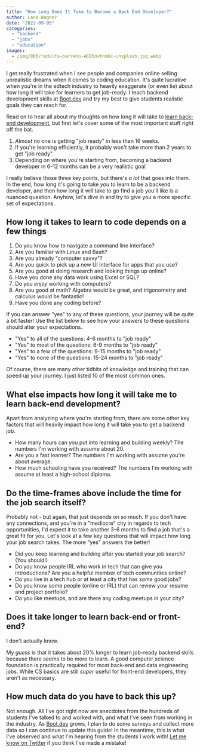 ```yaml
---
title: "How Long Does It Take to Become a Back End Developer?"
author: Lane Wagner
date: "2022-09-05"
categories: 
  - "backend"
  - "jobs"
  - "education"
images:
  - /img/800/rodolfo-barreto-ACB5nvhnm6c-unsplash.jpg.webp
---
```


I get really frustrated when I see people and companies online selling unrealistic dreams when it comes to coding education. It's quite lucrative when you're in the edtech industry to heavily exaggerate (or even lie) about how long it will take for learners to get job-ready. I teach backend development skills at [Boot.dev](https://www.boot.dev) and try my best to give students realistic goals they can reach for.

Read on to hear all about my thoughts on how long it will take to [learn back-end development](https://www.boot.dev/tracks/backend), but first let's cover some of the most important stuff right off the bat.

1. *Almost* no one is getting "job ready" in less than 16 weeks.
2. If you're learning efficiently, it probably won't take more than 2 years to get "job ready".
3. Depending on where you're starting from, becoming a backend developer in 6-12 months can be a very realistic goal

I really believe those three key points, but there's *a lot* that goes into them. In the end, how long it's going to take *you* to learn to be a backend developer, and then how long it will take to go find a job you'll like is a nuanced question. Anyhow, let's dive in and try to give you a more specific set of expectations.

## How long it takes to learn to code depends on a few things

1. Do you know how to navigate a command line interface?
2. Are you familiar with Linux and Bash?
3. Are you already "computer savvy"?
4. Are you quick to pick up a new UI interface for apps that you use?
5. Are you good at doing research and looking things up online?
6. Have you done any data work using Excel or SQL?
7. Do you *enjoy* working with computers?
8. Are you good at math? Algebra would be great, and trigonometry and calculus would be fantastic!
9. Have you done any coding before?

If you can answer "yes" to any of these questions, your journey will be quite a bit faster! Use the list below to see how your answers to these questions should alter your expectations.

* "Yes" to all of the questions: 4-6 months to "job ready"
* "Yes" to most of the questions: 6-9 months to "job ready"
* "Yes" to a few of the questions: 9-15 months to "job ready"
* "Yes" to none of the questions: 15-24 months to "job ready"

Of course, there are many other tidbits of knowledge and training that can speed up your journey. I just listed 10 of the most common ones.

## What else impacts how long it will take me to learn back-end development?

Apart from analyzing where you're starting from, there are some other key factors that will heavily impact how long it will take you to get a backend job.

* How many hours can you put into learning and building weekly? The numbers I'm working with assume about 20.
* Are you a fast learner? The numbers I'm working with assume you're about average.
* How much schooling have you received? The numbers I'm working with assume at least a high-school diploma.

## Do the time-frames above include the time for the job search itself?

Probably not - but again, that just depends on so much. If you don't have any connections, and you're in a "mediocre" city in regards to tech opportunities, I'd expect it to take another 3-6 months to find a job that's a great fit for you. Let's look at a few key questions that will impact how long your job search takes. The more "yes" answers the better!

* Did you keep learning and building after you started your job search? (You should!)
* Do you know people IRL who work in tech that can give you introductions?
Are you a helpful member of tech communities online?
* Do you live in a tech hub or at least a city that has *some* good jobs?
* Do you know some people (online or IRL) that can review your resume and project portfolio?
* Do you like meetups, and are there any coding meetups in your city?

## Does it take longer to learn back-end or front-end?

I don't actually know.

My *guess* is that it takes about 20% longer to learn job-ready backend skills because there seems to be more to learn. A good computer science foundation is practically required for most back-end and data engineering jobs. While CS basics are still *super* useful for front-end developers, they aren't as necessary.

## How much data do you have to back this up?

Not enough. All I've got right now are anecdotes from the hundreds of students I've talked to and worked with, and what I've seen from working in the industry. As [Boot.dev](https://www.boot.dev) grows, I plan to do some surveys and collect more data so I can continue to update this guide! In the meantime, this is what I've observed and what I'm hearing from the students I work with! [Let me know on Twitter](https://twitter.com/wagslane) if you think I've made a mistake!
